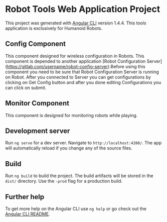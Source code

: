# Robot Tools Web Application Project

This project was generated with [Angular CLI](https://github.com/angular/angular-cli) version 1.4.4. This tools application is exclusively for Humanoid Robots.

## Config Component

This component designed for wireless configuration in Robots. This component is depended to another application [Robot Configuration Server] (https://gitlab.com/username/robot-config-server).Before using this component you need to be sure that Robot Configuration Server is running on Robot.
After you connected to Server you can get configurations by clicking on Get Config button and after you done editing Configurations you can click on submit.

## Monitor Component

This component is designed for monitoring robots while playing.


## Development server

Run `ng serve` for a dev server. Navigate to `http://localhost:4200/`. The app will automatically reload if you change any of the source files.

## Build

Run `ng build` to build the project. The build artifacts will be stored in the `dist/` directory. Use the `-prod` flag for a production build.


## Further help

To get more help on the Angular CLI use `ng help` or go check out the [Angular CLI README](https://github.com/angular/angular-cli/blob/master/README.md).
